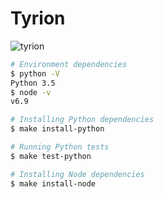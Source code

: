 # Tyrion
![tyrion](https://media.giphy.com/media/NyvaiYod2ShwI/source.gif)


``` sh
# Environment dependencies
$ python -V
Python 3.5
$ node -v
v6.9

# Installing Python dependencies
$ make install-python

# Running Python tests
$ make test-python

# Installing Node dependencies
$ make install-node
```

